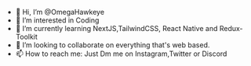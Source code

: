 - 👋 Hi, I’m @OmegaHawkeye
- 👀 I’m interested in Coding
- 🌱 I’m currently learning NextJS,TailwindCSS, React Native and Redux-Toolkit
- 💞️ I’m looking to collaborate on everything that's web based.
- 📫 How to reach me: Just Dm me on Instagram,Twitter or Discord


